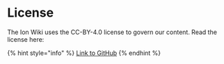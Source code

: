# License

The Ion Wiki uses the CC-BY-4.0 license to govern our content. Read the license here:

{% hint style="info" %}
[Link to GitHub](https://github.com/RadarRelay/ionwiki/blob/master/LICENSE)
{% endhint %}



